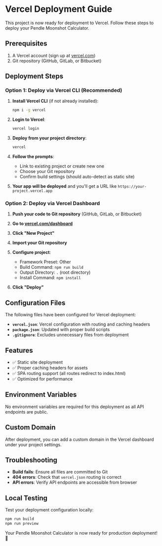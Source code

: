 # Vercel Deployment Guide

This project is now ready for deployment to Vercel. Follow these steps to deploy your Pendle Moonshot Calculator.

## Prerequisites

1. A Vercel account (sign up at [vercel.com](https://vercel.com))
2. Git repository (GitHub, GitLab, or Bitbucket)

## Deployment Steps

### Option 1: Deploy via Vercel CLI (Recommended)

1. **Install Vercel CLI** (if not already installed):
   ```bash
   npm i -g vercel
   ```

2. **Login to Vercel**:
   ```bash
   vercel login
   ```

3. **Deploy from your project directory**:
   ```bash
   vercel
   ```

4. **Follow the prompts**:
   - Link to existing project or create new one
   - Choose your Git repository
   - Confirm build settings (should auto-detect as static site)

5. **Your app will be deployed** and you'll get a URL like `https://your-project.vercel.app`

### Option 2: Deploy via Vercel Dashboard

1. **Push your code to Git repository** (GitHub, GitLab, or Bitbucket)

2. **Go to [vercel.com/dashboard](https://vercel.com/dashboard)**

3. **Click "New Project"**

4. **Import your Git repository**

5. **Configure project**:
   - Framework Preset: Other
   - Build Command: `npm run build`
   - Output Directory: `.` (root directory)
   - Install Command: `npm install`

6. **Click "Deploy"**

## Configuration Files

The following files have been configured for Vercel deployment:

- **`vercel.json`**: Vercel configuration with routing and caching headers
- **`package.json`**: Updated with proper build scripts
- **`.gitignore`**: Excludes unnecessary files from deployment

## Features

- ✅ Static site deployment
- ✅ Proper caching headers for assets
- ✅ SPA routing support (all routes redirect to index.html)
- ✅ Optimized for performance

## Environment Variables

No environment variables are required for this deployment as all API endpoints are public.

## Custom Domain

After deployment, you can add a custom domain in the Vercel dashboard under your project settings.

## Troubleshooting

- **Build fails**: Ensure all files are committed to Git
- **404 errors**: Check that `vercel.json` routing is correct
- **API errors**: Verify API endpoints are accessible from browser

## Local Testing

Test your deployment configuration locally:

```bash
npm run build
npm run preview
```

Your Pendle Moonshot Calculator is now ready for production deployment! 🚀

